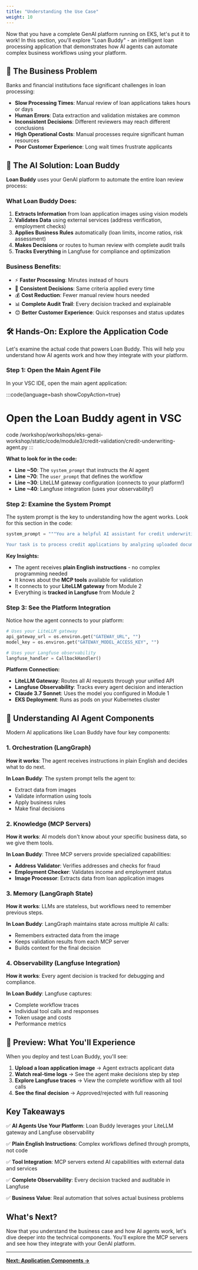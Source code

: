 ```yaml
---
title: "Understanding the Use Case"
weight: 10
---
```


Now that you have a complete GenAI platform running on EKS, let's put it to work! In this section, you'll explore "Loan Buddy" - an intelligent loan processing application that demonstrates how AI agents can automate complex business workflows using your platform.

## 🏦 The Business Problem

Banks and financial institutions face significant challenges in loan processing:

- **Slow Processing Times**: Manual review of loan applications takes hours or days
- **Human Errors**: Data extraction and validation mistakes are common
- **Inconsistent Decisions**: Different reviewers may reach different conclusions
- **High Operational Costs**: Manual processes require significant human resources
- **Poor Customer Experience**: Long wait times frustrate applicants

## 🤖 The AI Solution: Loan Buddy

**Loan Buddy** uses your GenAI platform to automate the entire loan review process:

### **What Loan Buddy Does:**
1. **Extracts Information** from loan application images using vision models
2. **Validates Data** using external services (address verification, employment checks)
3. **Applies Business Rules** automatically (loan limits, income ratios, risk assessment)
4. **Makes Decisions** or routes to human review with complete audit trails
5. **Tracks Everything** in Langfuse for compliance and optimization

### **Business Benefits:**
- ⚡ **Faster Processing**: Minutes instead of hours
- 🎯 **Consistent Decisions**: Same criteria applied every time
- 💰 **Cost Reduction**: Fewer manual review hours needed
- 📊 **Complete Audit Trail**: Every decision tracked and explainable
- 😊 **Better Customer Experience**: Quick responses and status updates

## 🛠️ Hands-On: Explore the Application Code

Let's examine the actual code that powers Loan Buddy. This will help you understand how AI agents work and how they integrate with your platform.

### Step 1: Open the Main Agent File

In your VSC IDE, open the main agent application:

:::code{language=bash showCopyAction=true}
# Open the Loan Buddy agent in VSC
code /workshop/workshops/eks-genai-workshop/static/code/module3/credit-validation/credit-underwriting-agent.py
:::

**What to look for in the code:**
- **Line ~50**: The `system_prompt` that instructs the AI agent
- **Line ~70**: The `user_prompt` that defines the workflow
- **Line ~30**: LiteLLM gateway configuration (connects to your platform!)
- **Line ~40**: Langfuse integration (uses your observability!)

### Step 2: Examine the System Prompt

The system prompt is the key to understanding how the agent works. Look for this section in the code:

```python
system_prompt = """You are a helpful AI assistant for credit underwriting and loan processing.

Your task is to process credit applications by analyzing uploaded documents and validating applicant information using the tools provided...
```

**Key Insights:**
- The agent receives **plain English instructions** - no complex programming needed
- It knows about the **MCP tools** available for validation
- It connects to your **LiteLLM gateway** from Module 2
- Everything is **tracked in Langfuse** from Module 2

### Step 3: See the Platform Integration

Notice how the agent connects to your platform:

```python
# Uses your LiteLLM gateway
api_gateway_url = os.environ.get("GATEWAY_URL", "")
model_key = os.environ.get("GATEWAY_MODEL_ACCESS_KEY", "")

# Uses your Langfuse observability
langfuse_handler = CallbackHandler()
```

**Platform Connection:**
- **LiteLLM Gateway**: Routes all AI requests through your unified API
- **Langfuse Observability**: Tracks every agent decision and interaction
- **Claude 3.7 Sonnet**: Uses the model you configured in Module 1
- **EKS Deployment**: Runs as pods on your Kubernetes cluster

## 🔧 Understanding AI Agent Components

Modern AI applications like Loan Buddy have four key components:

### **1. Orchestration (LangGraph)**
**How it works**: The agent receives instructions in plain English and decides what to do next.

**In Loan Buddy**: The system prompt tells the agent to:
- Extract data from images
- Validate information using tools
- Apply business rules
- Make final decisions

### **2. Knowledge (MCP Servers)**
**How it works**: AI models don't know about your specific business data, so we give them tools.

**In Loan Buddy**: Three MCP servers provide specialized capabilities:
- **Address Validator**: Verifies addresses and checks for fraud
- **Employment Checker**: Validates income and employment status
- **Image Processor**: Extracts data from loan application images

### **3. Memory (LangGraph State)**
**How it works**: LLMs are stateless, but workflows need to remember previous steps.

**In Loan Buddy**: LangGraph maintains state across multiple AI calls:
- Remembers extracted data from the image
- Keeps validation results from each MCP server
- Builds context for the final decision

### **4. Observability (Langfuse Integration)**
**How it works**: Every agent decision is tracked for debugging and compliance.

**In Loan Buddy**: Langfuse captures:
- Complete workflow traces
- Individual tool calls and responses
- Token usage and costs
- Performance metrics

## 🎯 Preview: What You'll Experience

When you deploy and test Loan Buddy, you'll see:

1. **Upload a loan application image** → Agent extracts applicant data
2. **Watch real-time logs** → See the agent make decisions step by step
3. **Explore Langfuse traces** → View the complete workflow with all tool calls
4. **See the final decision** → Approved/rejected with full reasoning

## Key Takeaways

✅ **AI Agents Use Your Platform**: Loan Buddy leverages your LiteLLM gateway and Langfuse observability

✅ **Plain English Instructions**: Complex workflows defined through prompts, not code

✅ **Tool Integration**: MCP servers extend AI capabilities with external data and services

✅ **Complete Observability**: Every decision tracked and auditable in Langfuse

✅ **Business Value**: Real automation that solves actual business problems

## What's Next?

Now that you understand the business case and how AI agents work, let's dive deeper into the technical components. You'll explore the MCP servers and see how they integrate with your GenAI platform.

---

**[Next: Application Components →](../application-components/)**

